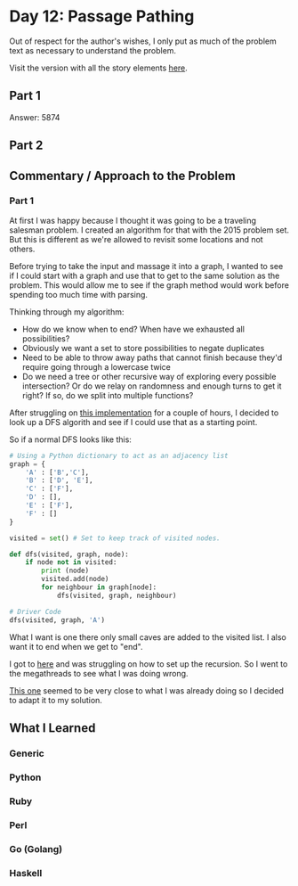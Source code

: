 # Day 12: Passage Pathing

Out of respect for the author's wishes, I only put as much of the problem text as necessary to understand the problem.

Visit the version with all the story elements [here](https://adventofcode.com/2021/day/12).

## Part 1

Answer: 5874
## Part 2

## Commentary / Approach to the Problem
### Part 1
At first I was happy because I thought it was going to be a traveling salesman problem. I created an algorithm for that with the 2015 problem set. But this is different as we're allowed to revisit some locations and not others.

Before trying to take the input and massage it into a graph, I wanted to see if I could start with a graph and use that to get to the same solution as the problem. This would allow me to see if the graph method would work before spending too much time with parsing.

Thinking through my algorithm:
- How do we know when to end? When have we exhausted all possibilities?
- Obviously we want a set to store possibilities to negate duplicates
- Need to be able to throw away paths that cannot finish because they'd require going through a lowercase twice
- Do we need a tree or other recursive way of exploring every possible intersection? Or do we relay on randomness and enough turns to get it right? If so, do we split into multiple functions?

After struggling on [this implementation](https://github.com/djotaku/adventofcode/blob/25bbbea180b80fc0b16e170e9108179e918b6577/2021/Day_12/Python/scrapped_solution.py) for a couple of hours, I decided to look up a DFS algorith and see if I could use that as a starting point.

So if a normal DFS looks like this:

```python
# Using a Python dictionary to act as an adjacency list
graph = {
    'A' : ['B','C'],
    'B' : ['D', 'E'],
    'C' : ['F'],
    'D' : [],
    'E' : ['F'],
    'F' : []
}

visited = set() # Set to keep track of visited nodes.

def dfs(visited, graph, node):
    if node not in visited:
        print (node)
        visited.add(node)
        for neighbour in graph[node]:
            dfs(visited, graph, neighbour)

# Driver Code
dfs(visited, graph, 'A')
```
What I want is one there only small caves are added to the visited list. I also want it to end when we get to "end".

I got to [here](https://github.com/djotaku/adventofcode/blob/25bbbea180b80fc0b16e170e9108179e918b6577/2021/Day_12/Python/solution.py) and was struggling on how to set up the recursion. So I went to the megathreads to see what I was doing wrong.

[This one](https://www.reddit.com/r/adventofcode/comments/rehj2r/comment/hoabzvk/?utm_source=share&utm_medium=web2x&context=3) seemed to be very close to what I was already doing so I decided to adapt it to my solution.

## What I Learned

### Generic

### Python

### Ruby

### Perl

### Go (Golang)

### Haskell
